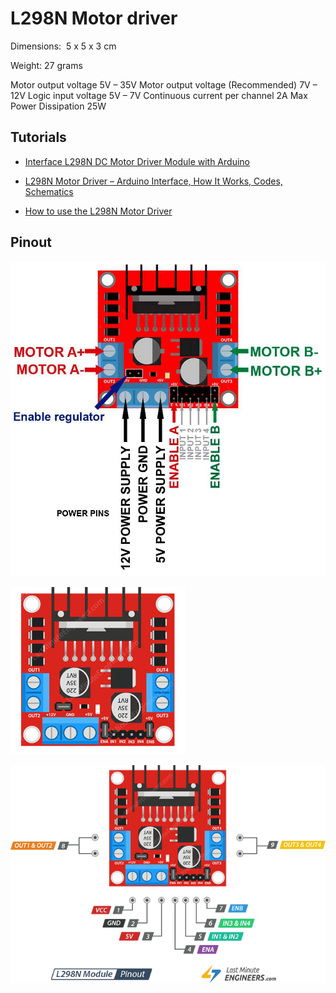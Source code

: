 # L298N Motor driver

 Dimensions: ‎ 5 x 5 x 3 cm

Weight: 27 grams 

Motor output voltage	5V – 35V
Motor output voltage (Recommended)	7V – 12V
Logic input voltage	5V – 7V
Continuous current per channel	2A
Max Power Dissipation	25W

## Tutorials

* [Interface L298N DC Motor Driver Module with Arduino](https://lastminuteengineers.com/l298n-dc-stepper-driver-arduino-tutorial/)

* [L298N Motor Driver – Arduino Interface, How It Works, Codes, Schematics](https://howtomechatronics.com/tutorials/arduino/arduino-dc-motor-control-tutorial-l298n-pwm-h-bridge/)

* [How to use the L298N Motor Driver ](https://create.arduino.cc/projecthub/ryanchan/how-to-use-the-l298n-motor-driver-b124c5)



## Pinout

![motor_driver_wiring](./assets/motor_driver_wiring.jpg)

![motor_driver_wiring](./assets/L298n.png)

![motor_driver_wiring](./assets/L298n_diagram.png)
